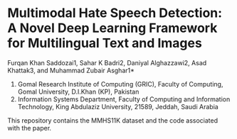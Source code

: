 # Multimodal Hate Speech Detection: A Novel Deep Learning Framework for Multilingual Text and Images
Furqan Khan Saddozai1, Sahar K Badri2, Daniyal Alghazzawi2, Asad Khattak3, and Muhammad Zubair Asghar1*
1. Gomal Research Institute of Computing (GRIC), Faculty of Computing, Gomal University, D.I.Khan (KP), Pakistan
2. Information Systems Department, Faculty of Computing and Information Technology, King Abdulaziz University, 21589, Jeddah, Saudi Arabia

This repository contains the MMHS11K dataset and the code associated with the paper.
